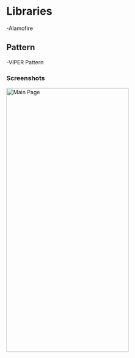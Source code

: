 # Libraries
-Alamofire

## Pattern
-VIPER Pattern

### Screenshots

<img src="https://github.com/MuratYurtseven/WhichCatIsBestForYouApp-Swift/assets/123903809/d3f8c65d-2c26-4b6d-ba19-8ed79f6042aa" alt="Main Page" width="320" height="690">
